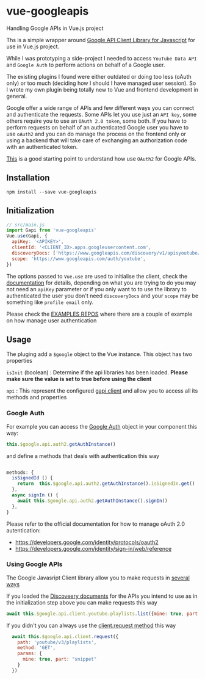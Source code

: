 # vue-googleapis
Handling Google APIs in Vue.js project 

Ths is a simple wrapper around [Google API Client Library for Javascript](https://github.com/google/google-api-javascript-client) for use in Vue.js project.

While I was prototyping a side-project I needed to access `YouTube Data API` and `Google Auth` to perform actions on behalf of a Google user. 

The existing plugins I found were either outdated or doing too less (oAuth only) or too much (deciding how I should I have managed user session).
So I wrote my own plugin being totally new to Vue and frontend development in general.

Google offer a wide range of APIs and few different ways you can connect and authenticate the requests. Some APIs let you use just an `API key`, some others require you to use an `OAuth 2.0 token`, some both. If you have to perform requests on behalf of an authenticated Google user you have to use `oAuth2` and you can do manage the process on the frontend only or using a backend that will take care of exchanging an authorization code with an authenticated token. 

[This](https://developers.google.com/identity/protocols/oauth2) is a good starting point to understand how use `OAuth2` for Google APIs.


## Installation

`npm install --save vue-googleapis`

## Initialization

```javascript
// src/main.js
import Gapi from 'vue-googleapis'
Vue.use(Gapi, {
  apiKey: '<APIKEY>',
  clientId: '<CLIENT_ID>.apps.googleusercontent.com',
  discoveryDocs: ['https://www.googleapis.com/discovery/v1/apisyoutube/v3/rest'],
  scope: 'https://www.googleapis.com/auth/youtube',
})

```

The options passed to `Vue.use` are used to initialise the client, check the [documentation](https://github.com/google/google-api-javascript-client/blob/master/docs/reference.md#----gapiclientinitargs--) for details, depending on what you are trying to do you may not need an `apiKey` parameter or if you only want to to use the library to authenticated the user you don't need `discoveryDocs`  and your `scope` may be something like `profile email` only. 

Please check the [EXAMPLES REPOS](https://github.com/ql4b/vue-googleapis-examples) where there are a couple of example on how manage user authentication

## Usage

The pluging add a `$google` object to the Vue instance. This object has two properties

`isInit` (boolean) : Determine if the api libraries has been loaded. **Please make sure the value is set to true before using the client**

`api` : This represent the configured [gapi client](https://github.com/google/google-api-javascript-client/blob/master/docs/reference.md) and allow you to access all its methods and properties

### Google Auth

For example you can access the [Google Auth](https://developers.google.com/identity/sign-in/web/reference#gapiauth2getauthinstance) object in your component this way:

```javascript
this.$google.api.auth2.getAuthInstance()
```

and define a methods that deals with authentication  this way

```javascript

methods: {
  isSignedId () {
    return  this.$google.api.auth2.getAuthInstance().isSignedIn.get()
  },
  async signIn () {
    await this.$google.api.auth2.getAuthInstance().signIn()
  },
}

```

Please refer to the official documentation for how to manage oAuth 2.0 autentication: 

* https://developers.google.com/identity/protocols/oauth2
* https://developers.google.com/identity/sign-in/web/reference


### Using Google APIs

The Google Javasript Client library allow you to make requests in [several ways](https://github.com/google/google-api-javascript-client/blob/master/docs/start.md)

If you loaded the [Discoveery documents](https://github.com/google/google-api-javascript-client/blob/master/docs/discovery.md)  for the APIs you intend to use as in the initialization step above you can make requests this way

```javascript
await this.$google.api.client.youtube.playlists.list({mine: true, part: "snippet"})
```

If you didn't you can always use the [client.request method](https://github.com/google/google-api-javascript-client/blob/master/docs/reference.md#----gapiclientrequestargs--) this way 


```javascript
  await this.$google.api.client.request({
    path: 'youtube/v3/playlists',
    method: 'GET',
    params: {
      mine: true, part: "snippet"
    }
  })
```
